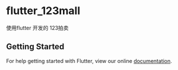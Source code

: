 # flutter_123mall

使用flutter 开发的 123拍卖

## Getting Started

For help getting started with Flutter, view our online
[documentation](https://flutter.io/).
